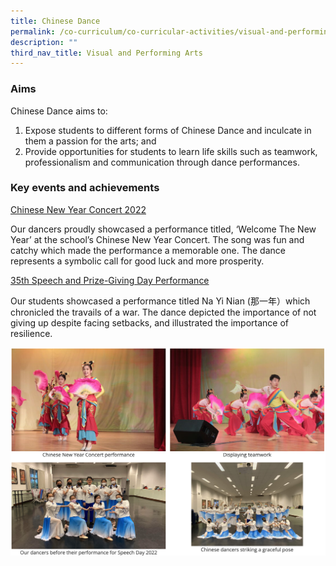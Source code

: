 ```yaml
---
title: Chinese Dance
permalink: /co-curriculum/co-curricular-activities/visual-and-performing-arts/chinese-dance/
description: ""
third_nav_title: Visual and Performing Arts
---
```

### Aims

Chinese Dance aims to:  

1.  Expose students to different forms of Chinese Dance and inculcate in them a passion for the arts; and
2.  Provide opportunities for students to learn life skills such as teamwork, professionalism and communication through dance performances.

### Key events and achievements

<u>Chinese New Year Concert 2022</u>

Our dancers proudly showcased a performance titled, ‘Welcome The New Year’ at the school’s Chinese New Year Concert. The song was fun and catchy which made the performance a memorable one. The dance represents a symbolic call for good luck and more prosperity.

<u>35th Speech and Prize-Giving Day Performance</u>

Our students showcased a performance titled Na Yi Nian (那一年）which chronicled the travails of a war. The dance depicted the importance of not giving up despite facing setbacks, and illustrated the importance of resilience.

![](/images/chinese%20dance.png)